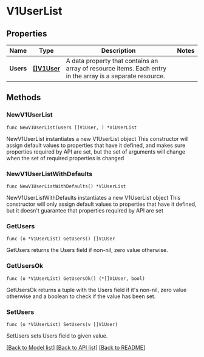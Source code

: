 # V1UserList

## Properties

Name | Type | Description | Notes
------------ | ------------- | ------------- | -------------
**Users** | [**[]V1User**](V1User.md) | A data property that contains an array of resource items. Each entry in the array is a separate resource. | 

## Methods

### NewV1UserList

`func NewV1UserList(users []V1User, ) *V1UserList`

NewV1UserList instantiates a new V1UserList object
This constructor will assign default values to properties that have it defined,
and makes sure properties required by API are set, but the set of arguments
will change when the set of required properties is changed

### NewV1UserListWithDefaults

`func NewV1UserListWithDefaults() *V1UserList`

NewV1UserListWithDefaults instantiates a new V1UserList object
This constructor will only assign default values to properties that have it defined,
but it doesn't guarantee that properties required by API are set

### GetUsers

`func (o *V1UserList) GetUsers() []V1User`

GetUsers returns the Users field if non-nil, zero value otherwise.

### GetUsersOk

`func (o *V1UserList) GetUsersOk() (*[]V1User, bool)`

GetUsersOk returns a tuple with the Users field if it's non-nil, zero value otherwise
and a boolean to check if the value has been set.

### SetUsers

`func (o *V1UserList) SetUsers(v []V1User)`

SetUsers sets Users field to given value.



[[Back to Model list]](../README.md#documentation-for-models) [[Back to API list]](../README.md#documentation-for-api-endpoints) [[Back to README]](../README.md)



